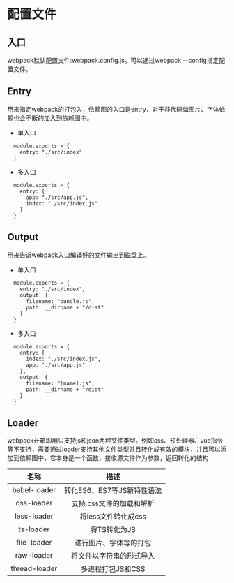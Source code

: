 # 配置文件

## 入口

webpack默认配置文件:webpack.config.js。可以通过webpack --config指定配置文件。

## Entry

用来指定webpack的打包入，依赖图的入口是entry，对于非代码如图片、字体依赖也会不断的加入到依赖图中。
- 单入口
```
  module.exports = {
    entry: "./src/index"
  }
```
- 多入口
```
  module.exports = {
    entry: {
      app: "./src/app.js",
      index: "./src/index.js"
    }
  }
```

## Output

用来告诉webpack入口编译好的文件输出到磁盘上。
- 单入口
```
  module.exports = {
    entry: "./src/index",
    output: {
      filename: "bundle.js",
      path: __dirname + "/dist"
    }
  }
```
- 多入口
```
  module.exports = {
    entry: {
      index: "./src/index.js",
      app: "./src/app.js"
    },
    output: {
      filename: "[name].js",
      path: __dirname + "/dist"
    }
  }
```

## Loader

webpack开箱即用只支持js和json两种文件类型。例如css、预处理器、vue指令等不支持，需要通过loader支持其他文件类型并且转化成有效的模块，并且可以添加到依赖图中，它本身是一个函数，接收源文件作为参数，返回转化的结构

|     名称      |            描述            |
| :-----------: | :------------------------: |
| babel-loader  | 转化ES6、ES7等JS新特性语法 |
|  css-loader   |  支持.css文件的加载和解析  |
|  less-loader  |    将less文件转化成css     |
|   ts-loader   |        将TS转化为JS        |
|  file-loader  |   进行图片、字体等的打包   |
|  raw-loader   |  将文件以字符串的形式导入  |
| thread-loader |     多进程打包JS和CSS      |

